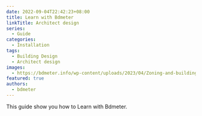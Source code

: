 ```yaml
---
date: 2022-09-04T22:42:23+08:00
title: Learn with Bdmeter
linkTitle: Architect design
series:
  - Guide
categories:
  - Installation
tags:
  - Building Design
  - Architect design
images:
  - https://bdmeter.info/wp-content/uploads/2023/04/Zoning-and-building-codes-930x620.jpg?width=600&height=199
featured: true
authors:
  - bdmeter
---
```


This guide show you how to Learn with Bdmeter.
